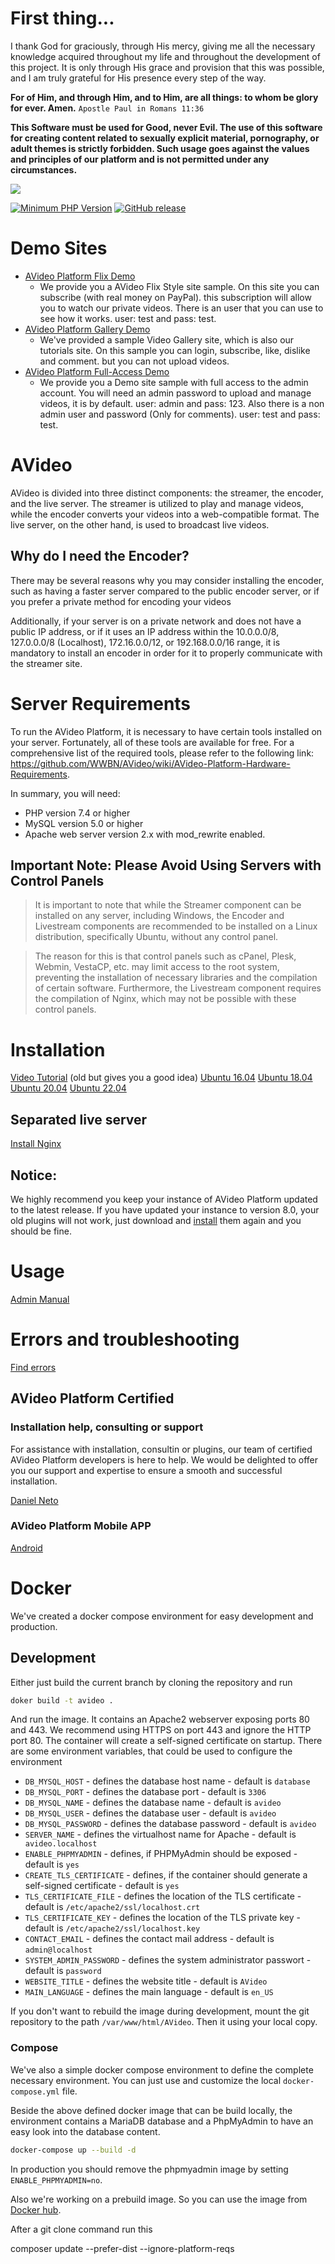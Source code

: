 # First thing...

I thank God for graciously, through His mercy, giving me all the necessary knowledge acquired throughout my life and throughout the development of this project. It is only through His grace and provision that this was possible, and I am truly grateful for His presence every step of the way.

**For of Him, and through Him, and to Him, are all things: to whom be glory for ever. Amen.**
`Apostle Paul in Romans 11:36`

**This Software must be used for Good, never Evil. The use of this software for creating content related to sexually explicit material, pornography, or adult themes is strictly forbidden. Such usage goes against the values and principles of our platform and is not permitted under any circumstances.**

<img src="https://avideo.tube/website/assets/151/images/avideo_platform.png"/>

[![Minimum PHP Version](https://img.shields.io/badge/php-%3E%3D%207.3-8892BF.svg?style=flat-square)](https://php.net/)
[![GitHub release](https://img.shields.io/github/v/release/WWBN/AVideo)](https://github.com/WWBN/AVideo/releases)

# Demo Sites

* <a href="https://flix.avideo.com/" target="_blank">AVideo Platform Flix Demo</a>
  - We provide you a AVideo Flix Style site sample. On this site you can subscribe (with real money on PayPal). this subscription will allow you to watch our private videos. There is an user that you can use to see how it works. user: test and pass: test.
* <a href="https://tutorials.wwbn.net/" target="_blank">AVideo Platform Gallery Demo</a>
  - We've provided a sample Video Gallery site, which is also our tutorials site. On this sample you can login, subscribe, like, dislike and comment. but you can not upload videos.
* <a href="http://demo.avideo.com/" target="_blank">AVideo Platform Full-Access Demo</a>
  - We provide you a Demo site sample with full access to the admin account. You will need an admin password to upload and manage videos, it is by default. user: admin and pass: 123. Also there is a non admin user and password (Only for comments). user: test and pass: test.

# AVideo

AVideo is divided into three distinct components: the streamer, the encoder, and the live server. The streamer is utilized to play and manage videos, while the encoder converts your videos into a web-compatible format. The live server, on the other hand, is used to broadcast live videos.

## Why do I need the Encoder?

There may be several reasons why you may consider installing the encoder, such as having a faster server compared to the public encoder server, or if you prefer a private method for encoding your videos

Additionally, if your server is on a private network and does not have a public IP address, or if it uses an IP address within the 10.0.0.0/8, 127.0.0.0/8 (Localhost), 172.16.0.0/12, or 192.168.0.0/16 range, it is mandatory to install an encoder in order for it to properly communicate with the streamer site.

# Server Requirements

To run the AVideo Platform, it is necessary to have certain tools installed on your server. Fortunately, all of these tools are available for free. For a comprehensive list of the required tools, please refer to the following link: https://github.com/WWBN/AVideo/wiki/AVideo-Platform-Hardware-Requirements.

In summary, you will need:

- PHP version 7.4 or higher
- MySQL version 5.0 or higher
- Apache web server version 2.x with mod_rewrite enabled.

## Important Note: Please Avoid Using Servers with Control Panels

> It is important to note that while the Streamer component can be installed on any server, including Windows, the Encoder and Livestream components are recommended to be installed on a Linux distribution, specifically Ubuntu, without any control panel.

> The reason for this is that control panels such as cPanel, Plesk, Webmin, VestaCP, etc. may limit access to the root system, preventing the installation of necessary libraries and the compilation of certain software. Furthermore, the Livestream component requires the compilation of Nginx, which may not be possible with these control panels.

# Installation

[Video Tutorial](https://tutorials.avideo.com/video/streamer-and-encoder) (old but gives you a good idea)
[Ubuntu 16.04](https://github.com/WWBN/AVideo/wiki/How-to-install-LAMP,-FFMPEG-and-Git-on-a-fresh-Ubuntu-16.x-For-AVideo-Platform-version-4.x-or-newer)
[Ubuntu 18.04](https://github.com/WWBN/AVideo/wiki/How-to-install-LAMP,-FFMPEG-and-Git-on-a-fresh-Ubuntu-18.x-for-AVideo-Platform-version-4.x-or-newer)
[Ubuntu 20.04](https://github.com/WWBN/AVideo/wiki/How-to-install-LAMP,-FFMPEG-and-Git-on-a-fresh-Ubuntu-20.x-for-AVideo-Platform-version-11.x-or-newer)
[Ubuntu 22.04](https://github.com/WWBN/AVideo/wiki/How-to-install-LAMP,-FFMPEG-and-Git-on-a-fresh-Ubuntu-22.x-for-AVideo-Platform-version-11.x-or-newer)

## Separated live server

[Install Nginx](https://github.com/WWBN/AVideo/wiki/Set-up-my-own-Stream-Server)

## Notice:

We highly recommend you keep your instance of AVideo Platform updated to the latest release. If you have updated your instance to version 8.0, your old plugins will not work, just download and [install](https://github.com/WWBN/AVideo/wiki/How-To-Install-a-new-Plugin) them again and you should be fine.

# Usage

[Admin Manual](https://github.com/WWBN/AVideo/wiki/Admin-manual)

# Errors and troubleshooting

[Find errors](https://github.com/WWBN/AVideo/wiki/How-to-find-errors-on-AVideo-Platform)

## AVideo Platform Certified

### Installation help, consulting or support 

For assistance with installation, consultin or plugins, our team of certified AVideo Platform developers is here to help. We would be delighted to offer you our support and expertise to ensure a smooth and successful installation.

<a href="https://youphp.tube/marketplace/">Daniel Neto</a>

### AVideo Platform Mobile APP

<a href="https://play.google.com/store/apps/details?id=platform.avideo.com">Android</a>

# Docker

We've created a docker compose environment for easy development and production.

## Development

Either just build the current branch by cloning the repository and run

```bash
doker build -t avideo .
```

And run the image. It contains an Apache2 webserver exposing ports 80 and 443. 
We recommend using HTTPS on port 443 and ignore the HTTP port 80. The container
will create a self-signed certificate on startup. There are some environment
variables, that could be used to configure the environment

- `DB_MYSQL_HOST` - defines the database host name - default is `database`
- `DB_MYSQL_PORT` - defines the database port - default is `3306`
- `DB_MYSQL_NAME` - defines the database name - default is `avideo`
- `DB_MYSQL_USER` - defines the database user - default is `avideo`
- `DB_MYSQL_PASSWORD` - defines the database password - default is `avideo`
- `SERVER_NAME` - defines the virtualhost name for Apache - default is ` avideo.localhost`
- `ENABLE_PHPMYADMIN` - defines, if PHPMyAdmin should be exposed - default is `yes`
- `CREATE_TLS_CERTIFICATE` - defines, if the container should generate a self-signed certificate - default is `yes`
- `TLS_CERTIFICATE_FILE` - defines the location of the TLS certificate - default is `/etc/apache2/ssl/localhost.crt`
- `TLS_CERTIFICATE_KEY` - defines the location of the TLS private key - default is `/etc/apache2/ssl/localhost.key`
- `CONTACT_EMAIL` - defines the contact mail address - default is `admin@localhost`
- `SYSTEM_ADMIN_PASSWORD` - defines the system administrator passwort - default is `password`
- `WEBSITE_TITLE` - defines the website title - default is `AVideo`
- `MAIN_LANGUAGE` - defines the main language - default is `en_US`

If you don't want to rebuild the image during development, mount the git repository to
the path `/var/www/html/AVideo`. Then it using your local copy.

### Compose

We've also a simple docker compose environment to define the complete necessary 
environment. You can just use and customize the local `docker-compose.yml` file.

Beside the above defined docker image that can be build locally, the environment
contains a MariaDB database and a PhpMyAdmin to have an easy look into the 
database content.

```bash
docker-compose up --build -d
```

In production you should remove the phpmyadmin image by setting `ENABLE_PHPMYADMIN=no`.

Also we're working on a prebuild image. So you can use the image from [Docker hub](https://hub.docker.com/r/trickert76/avideo-platform/tags).

After a git clone command run this

composer update --prefer-dist --ignore-platform-reqs
